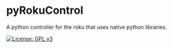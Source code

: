 # pyRokuControl
A python controller for the roku that uses native python libraries.

[![License: GPL v3](https://img.shields.io/badge/License-GPLv3-blue.svg)](https://www.gnu.org/licenses/gpl-3.0)
